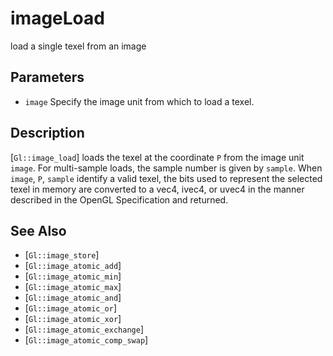 # imageLoad
load a single texel from an image

## Parameters
- `image`
  Specify the image unit from which to load a texel.

## Description
[`Gl::image_load`] loads the texel at the coordinate `P` from the
  image unit `image`. For multi-sample loads, the sample number is given
  by `sample`. When `image`, `P`, `sample` identify a valid texel, the
  bits used to represent the selected texel in memory are converted to a
  vec4, ivec4, or uvec4 in the manner described in the OpenGL
  Specification and returned.

## See Also
- [`Gl::image_store`]
- [`Gl::image_atomic_add`]
- [`Gl::image_atomic_min`]
- [`Gl::image_atomic_max`]
- [`Gl::image_atomic_and`]
- [`Gl::image_atomic_or`]
- [`Gl::image_atomic_xor`]
- [`Gl::image_atomic_exchange`]
- [`Gl::image_atomic_comp_swap`]
